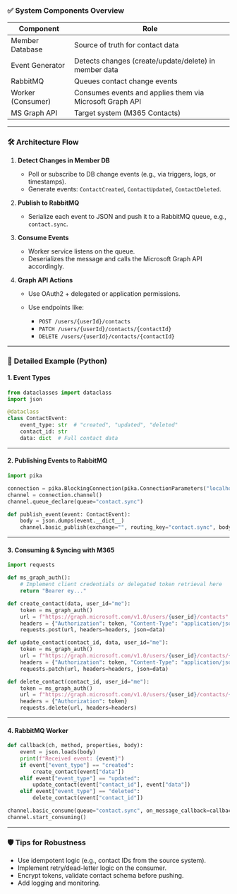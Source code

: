 ### ✅ **System Components Overview**

| Component         | Role                                                     |
| ----------------- | -------------------------------------------------------- |
| Member Database   | Source of truth for contact data                         |
| Event Generator   | Detects changes (create/update/delete) in member data    |
| RabbitMQ          | Queues contact change events                             |
| Worker (Consumer) | Consumes events and applies them via Microsoft Graph API |
| MS Graph API      | Target system (M365 Contacts)                            |

---

### 🛠️ **Architecture Flow**

1. **Detect Changes in Member DB**

   * Poll or subscribe to DB change events (e.g., via triggers, logs, or timestamps).
   * Generate events: `ContactCreated`, `ContactUpdated`, `ContactDeleted`.

2. **Publish to RabbitMQ**

   * Serialize each event to JSON and push it to a RabbitMQ queue, e.g., `contact.sync`.

3. **Consume Events**

   * Worker service listens on the queue.
   * Deserializes the message and calls the Microsoft Graph API accordingly.

4. **Graph API Actions**

   * Use OAuth2 + delegated or application permissions.
   * Use endpoints like:

     * `POST /users/{userId}/contacts`
     * `PATCH /users/{userId}/contacts/{contactId}`
     * `DELETE /users/{userId}/contacts/{contactId}`

---

### 🧩 **Detailed Example (Python)**

#### 1. **Event Types**

```python
from dataclasses import dataclass
import json

@dataclass
class ContactEvent:
    event_type: str  # "created", "updated", "deleted"
    contact_id: str
    data: dict  # Full contact data
```

---

#### 2. **Publishing Events to RabbitMQ**

```python
import pika

connection = pika.BlockingConnection(pika.ConnectionParameters("localhost"))
channel = connection.channel()
channel.queue_declare(queue="contact.sync")

def publish_event(event: ContactEvent):
    body = json.dumps(event.__dict__)
    channel.basic_publish(exchange="", routing_key="contact.sync", body=body)
```

---

#### 3. **Consuming & Syncing with M365**

```python
import requests

def ms_graph_auth():
    # Implement client credentials or delegated token retrieval here
    return "Bearer ey..."

def create_contact(data, user_id="me"):
    token = ms_graph_auth()
    url = f"https://graph.microsoft.com/v1.0/users/{user_id}/contacts"
    headers = {"Authorization": token, "Content-Type": "application/json"}
    requests.post(url, headers=headers, json=data)

def update_contact(contact_id, data, user_id="me"):
    token = ms_graph_auth()
    url = f"https://graph.microsoft.com/v1.0/users/{user_id}/contacts/{contact_id}"
    headers = {"Authorization": token, "Content-Type": "application/json"}
    requests.patch(url, headers=headers, json=data)

def delete_contact(contact_id, user_id="me"):
    token = ms_graph_auth()
    url = f"https://graph.microsoft.com/v1.0/users/{user_id}/contacts/{contact_id}"
    headers = {"Authorization": token}
    requests.delete(url, headers=headers)
```

---

#### 4. **RabbitMQ Worker**

```python
def callback(ch, method, properties, body):
    event = json.loads(body)
    print(f"Received event: {event}")
    if event["event_type"] == "created":
        create_contact(event["data"])
    elif event["event_type"] == "updated":
        update_contact(event["contact_id"], event["data"])
    elif event["event_type"] == "deleted":
        delete_contact(event["contact_id"])

channel.basic_consume(queue="contact.sync", on_message_callback=callback, auto_ack=True)
channel.start_consuming()
```

---

### 🛡️ **Tips for Robustness**

* Use idempotent logic (e.g., contact IDs from the source system).
* Implement retry/dead-letter logic on the consumer.
* Encrypt tokens, validate contact schema before pushing.
* Add logging and monitoring.
